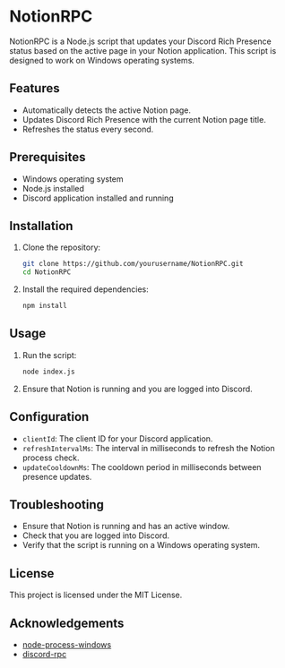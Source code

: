 # NotionRPC

NotionRPC is a Node.js script that updates your Discord Rich Presence status based on the active page in your Notion application. This script is designed to work on Windows operating systems.

## Features

- Automatically detects the active Notion page.
- Updates Discord Rich Presence with the current Notion page title.
- Refreshes the status every second.

## Prerequisites

- Windows operating system
- Node.js installed
- Discord application installed and running

## Installation

1. Clone the repository:

   ```sh
   git clone https://github.com/yourusername/NotionRPC.git
   cd NotionRPC
   ```

2. Install the required dependencies:
   ```sh
   npm install
   ```

## Usage

1. Run the script:

   ```sh
   node index.js
   ```

2. Ensure that Notion is running and you are logged into Discord.

## Configuration

- `clientId`: The client ID for your Discord application.
- `refreshIntervalMs`: The interval in milliseconds to refresh the Notion process check.
- `updateCooldownMs`: The cooldown period in milliseconds between presence updates.

## Troubleshooting

- Ensure that Notion is running and has an active window.
- Check that you are logged into Discord.
- Verify that the script is running on a Windows operating system.

## License

This project is licensed under the MIT License.

## Acknowledgements

- [node-process-windows](https://www.npmjs.com/package/node-process-windows)
- [discord-rpc](https://www.npmjs.com/package/discord-rpc)
